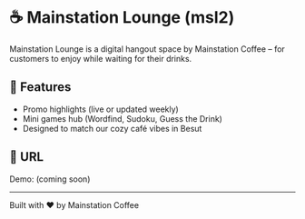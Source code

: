 # ☕ Mainstation Lounge (msl2)

Mainstation Lounge is a digital hangout space by Mainstation Coffee – for customers to enjoy while waiting for their drinks.

## 🎯 Features
- Promo highlights (live or updated weekly)
- Mini games hub (Wordfind, Sudoku, Guess the Drink)
- Designed to match our cozy café vibes in Besut

## 📍 URL
Demo: (coming soon)

---

Built with ❤️ by Mainstation Coffee
